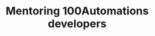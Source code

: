 ---
title: Mentoring 100Automations developers
image: assets/images/memes/Mentoring-100Automations-developers.png
---